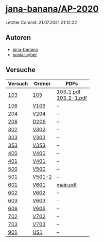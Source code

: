 # [jana-banana/AP-2020](https://github.com/jana-banana/AP-2020)

Letzter Commit: 21.07.2021 21:12:22

## Autoren
- [jana-banana](https://github.com/jana-banana)
- [sonia-cyber](https://github.com/sonia-cyber)

## Versuche

|        Versuch         |                                     Ordner                                      |                                                                                                                                          PDFs                                                                                                                                           |
|------------------------|---------------------------------------------------------------------------------|-----------------------------------------------------------------------------------------------------------------------------------------------------------------------------------------------------------------------------------------------------------------------------------------|
|[103](../../versuch/103)|[103](https://github.com/jana-banana/AP-2020/tree/main/we%20did%20that/103)      |[103_1.pdf](https://docs.google.com/viewer?url=https://raw.githubusercontent.com/jana-banana/AP-2020/main/we%20did%20that/103/103_1.pdf)<br/>[103_2-1.pdf](https://docs.google.com/viewer?url=https://raw.githubusercontent.com/jana-banana/AP-2020/main/we%20did%20that/103/103_2-1.pdf)|
|[106](../../versuch/106)|[V106](https://github.com/jana-banana/AP-2020/tree/main/we%20did%20that/V106)    |–                                                                                                                                                                                                                                                                                        |
|[204](../../versuch/204)|[V204](https://github.com/jana-banana/AP-2020/tree/main/we%20did%20that/V204)    |–                                                                                                                                                                                                                                                                                        |
|[206](../../versuch/206)|[D206](https://github.com/jana-banana/AP-2020/tree/main/we%20did%20that/D206)    |–                                                                                                                                                                                                                                                                                        |
|[302](../../versuch/302)|[V302](https://github.com/jana-banana/AP-2020/tree/main/we%20did%20that/V302)    |–                                                                                                                                                                                                                                                                                        |
|[303](../../versuch/303)|[V303](https://github.com/jana-banana/AP-2020/tree/main/we%20did%20that/V303)    |–                                                                                                                                                                                                                                                                                        |
|[353](../../versuch/353)|[V353](https://github.com/jana-banana/AP-2020/tree/main/we%20did%20that/V353)    |–                                                                                                                                                                                                                                                                                        |
|[400](../../versuch/400)|[V400](https://github.com/jana-banana/AP-2020/tree/main/we%20did%20that/V400)    |–                                                                                                                                                                                                                                                                                        |
|[401](../../versuch/401)|[V401](https://github.com/jana-banana/AP-2020/tree/main/we%20did%20that/V401)    |–                                                                                                                                                                                                                                                                                        |
|[500](../../versuch/500)|[V500](https://github.com/jana-banana/AP-2020/tree/main/we%20did%20that/V500)    |–                                                                                                                                                                                                                                                                                        |
|[501](../../versuch/501)|[V501-2](https://github.com/jana-banana/AP-2020/tree/main/we%20did%20that/V501-2)|–                                                                                                                                                                                                                                                                                        |
|[601](../../versuch/601)|[V601](https://github.com/jana-banana/AP-2020/tree/main/we%20did%20that/V601)    |[main.pdf](https://docs.google.com/viewer?url=https://raw.githubusercontent.com/jana-banana/AP-2020/main/we%20did%20that/V601/build/main.pdf)                                                                                                                                            |
|[602](../../versuch/602)|[V602](https://github.com/jana-banana/AP-2020/tree/main/we%20did%20that/V602)    |–                                                                                                                                                                                                                                                                                        |
|[603](../../versuch/603)|[V603](https://github.com/jana-banana/AP-2020/tree/main/we%20did%20that/V603)    |–                                                                                                                                                                                                                                                                                        |
|[606](../../versuch/606)|[V606](https://github.com/jana-banana/AP-2020/tree/main/we%20did%20that/V606)    |–                                                                                                                                                                                                                                                                                        |
|[702](../../versuch/702)|[V702](https://github.com/jana-banana/AP-2020/tree/main/we%20did%20that/V702)    |–                                                                                                                                                                                                                                                                                        |
|[703](../../versuch/703)|[V703](https://github.com/jana-banana/AP-2020/tree/main/we%20did%20that/V703)    |–                                                                                                                                                                                                                                                                                        |
|[901](../../versuch/901)|[US1](https://github.com/jana-banana/AP-2020/tree/main/we%20did%20that/US1)      |–                                                                                                                                                                                                                                                                                        |
